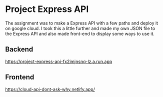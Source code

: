 # Project Express API

The assignment was to make a Express API with a few paths and deploy it on google cloud.
I took this a little further and made my own JSON file to the Express API and also made front-end to display some ways to use it.

## Backend

https://project-express-api-fx2imjnsnq-lz.a.run.app

## Frontend

https://cloud-api-dont-ask-why.netlify.app/



